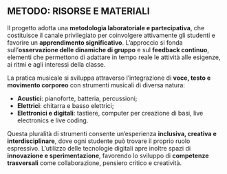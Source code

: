 ## METODO: RISORSE E MATERIALI

Il progetto adotta una **metodologia laboratoriale e partecipativa**, che costituisce il canale privilegiato per coinvolgere attivamente gli studenti e favorire un **apprendimento significativo**. L’approccio si fonda sull’**osservazione delle dinamiche di gruppo** e sul **feedback continuo**, elementi che permettono di adattare in tempo reale le attività alle esigenze, ai ritmi e agli interessi della classe.

La pratica musicale si sviluppa attraverso l’integrazione di **voce, testo e movimento corporeo** con strumenti musicali di diversa natura:

* **Acustici**: pianoforte, batteria, percussioni;
* **Elettrici**: chitarra e basso elettrici;
* **Elettronici e digitali**: tastiere, computer per creazione di basi, live electronics e live coding.

Questa pluralità di strumenti consente un’esperienza **inclusiva, creativa e interdisciplinare**, dove ogni studente può trovare il proprio ruolo espressivo. L’utilizzo delle tecnologie digitali apre inoltre spazi di **innovazione e sperimentazione**, favorendo lo sviluppo di **competenze trasversali** come collaborazione, pensiero critico e creatività.
